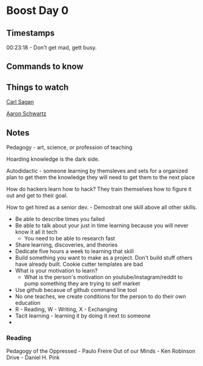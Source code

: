 # Boost Day 0

## Timestamps

00:23:18 - Don't get mad, gett busy.

## Commands to know

## Things to watch

[Carl Sagan](https://www.youtube.com/watch?v=nGanLUnjoPI&ab_channel=MSNBC)

[Aaron Schwartz](https://www.youtube.com/watch?v=9vz06QO3UkQ&ab_channel=moviemaniacsDE)

## Notes

Pedagogy - art, science, or profession of teaching

Hoarding knowledge is the dark side.

Autodidactic - someone learning by themsleves and sets for a organized plan to get them the knowledge they will need to get them to the next place

How do hackers learn how to hack? They train themselves how to figure it out and get to their goal.

How to get hired as a senior dev. - Demostrait one skill above all other skills.

- Be able to describe times you failed
- Be able to talk about your just in time learning because you will never know it all it tech
  - You need to be able to research fast
- Share learning, discoveries, and theories
- Dedicate five hours a week to learning that skill
- Build something you want to make as a project. Don't build stuff others have already built. Cookie cutter templates are bad
- What is your motivation to learn?
  - What is the person's motivation on youtube/instagram/reddit to pump something they are trying to self market
- Use github becasue of github command line tool
- No one teaches, we create conditions for the person to do their own education
- R - Reading, W - Writing, X - Exchanging
- Tacit learning - learning it by doing it next to someone
- 

### Reading

Pedagogy of the Oppressed - Paulo Freire
Out of our Minds - Ken Robinson
Drive - Daniel H. Pink
